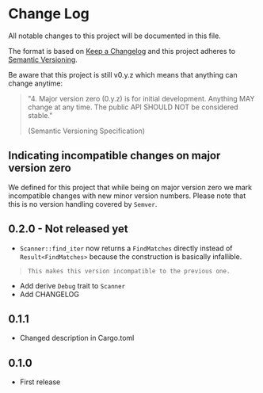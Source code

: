 # Change Log

All notable changes to this project will be documented in this file.

The format is based on [Keep a Changelog](http://keepachangelog.com/)
and this project adheres to [Semantic Versioning](http://semver.org/).

Be aware that this project is still v0.y.z which means that anything can change anytime:

> "4. Major version zero (0.y.z) is for initial development. Anything MAY change at any time. The
> public API SHOULD NOT be considered stable."
>
> (Semantic Versioning Specification)

## Indicating incompatible changes on major version zero

We defined for this project that while being on major version zero we mark incompatible changes with
new minor version numbers. Please note that this is no version handling covered by `Semver`.

## 0.2.0 - Not released yet

- `Scanner::find_iter` now returns a `FindMatches` directly instead of `Result<FindMatches>` because
the construction is basically infallible.
>     This makes this version incompatible to the previous one.
- Add derive `Debug` trait to `Scanner`
- Add CHANGELOG

## 0.1.1

- Changed description in Cargo.toml

## 0.1.0

- First release